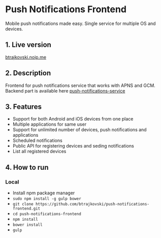 # Push Notifications Frontend
Mobile push notifications made easy. Single service for multiple OS and devices.

## 1. Live version

[btrajkovski.noip.me](http://btrajkovski.noip.me/#/login)

## 2. Description
Frontend for push notifications service that works with APNS and GCM. 
Backend part is available here [push-notifications-service](https://github.com/btrajkovski/push-notifications-service)

## 3. Features
* Support for both Android and iOS devices from one place
* Multiple applications for same user
* Support for unlimited number of devices, push notifications and applications
* Scheduled notifications
* Public API for registering devices and seding notifications
* List all registered devices

## 4. How to run
### Local
* Install npm package manager
* `sudo npm install -g gulp bower`
* `git clone https://github.com/btrajkovski/push-notifications-frontend.git`
* `cd push-notifications-frontend`
* `npm install`
* `bower install`
* `gulp`

